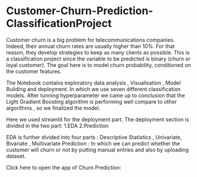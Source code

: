 # Customer-Churn-Prediction-ClassificationProject

Customer churn is a big problem for telecommunications companies. Indeed, their annual churn rates are usually higher than 10%. For that reason, they develop strategies to keep as many clients as possible. This is a classification project since the variable to be predicted is binary (churn or loyal customer). The goal here is to model churn probability, conditioned on the customer features.

The Notebook contains exploratory data analysis , Visualisation , Model Building and deployment. In which we use seven different classification models. After tunning hyperparameter we came up to conclusion that the Light Gradient Boosting algorithm is performing well compare to other algorithms , so we finalized the model.

Here we used streamlit for the deployment part.
The deployment section is divided in the two part:
1.EDA 
2.Prediction
 
EDA is further divided into four parts : Descriptive Statistics , Univariate, Bivariate , Multivariate
Prediction : In which we can predict whether the customer will churn or not by putting manual entries and also by uploading dataset.

Click here to open the app of Churn Prediction:

